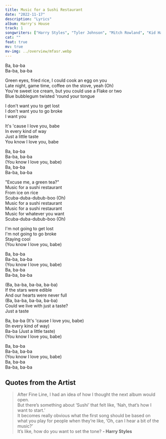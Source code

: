 ```yaml
---
title: Music for a Sushi Restaurant
date: "2022-11-17"
description: "Lyrics"
album: Harry's House
track: 1
songwriters: ["Harry Styles", "Tyler Johnson", "Mitch Rowland", "Kid Harpoon"]
cat: ""
feat: true
mv: true
mv-img: ../overview/mfasr.webp
---
```


<p className="intro">
Ba, ba-ba <br />
Ba-ba, ba-ba <br />
</p>
<p className="verse-one">
Green eyes, fried rice, I could cook an egg on you <br />
Late night, game time, coffee on the stove, yeah  (Oh) <br />
You're sweet ice cream, but you could use a Flake or two <br />
Blue bubblegum twisted 'round your tongue <br />
</p>
<p className="pre-chorus">
I don't want you to get lost <br />
I don't want you to go broke <br />
I want you <br />
</p>
<p className="interlude">
It's 'cause I love you, babe <br />
In every kind of way <br />
Just a little taste <br />
You know I love you, babe <br />
</p>
<p className="chorus">
Ba, ba-ba <br />
Ba-ba, ba-ba <br />
(You know I love you, babe) <br />
Ba, ba-ba <br />
Ba-ba, ba-ba <br />
</p>
<p className="verse-two">
"Excuse me, a green tea?" <br />
Music for a sushi restaurant <br />
From ice on rice <br />
Scuba-duba-dubub-boo (Oh) <br />
Music for a sushi restaurant <br />
Music for a sushi restaurant <br />
Music for whatever you want <br />
Scuba-duba-dubub-boo (Oh) <br />
</p>
<p className="pre-chorus">
I'm not going to get lost <br />
I'm not going to go broke <br />
Staying cool <br />
(You know I love you, babe) <br />
</p>
<p className="chorus">
Ba, ba-ba <br />
Ba-ba, ba-ba <br />
(You know I love you, babe) <br />
Ba, ba-ba <br />
Ba-ba, ba-ba <br />
</p>
<p className="bridge">
(Ba, ba-ba, ba-ba, ba-ba) <br />
If the stars were edible <br />
And our hearts were never full <br />
(Ba, ba-ba, ba-ba, ba-ba) <br />
Could we live with just a taste? <br />
Just a taste <br />
</p>
<p className="interlude">
Ba, ba-ba (It's 'cause I love you, babe) <br />
(In every kind of way) <br />
Ba-ba (Just a little taste) <br />
(You know I love you, babe) <br />
</p>
<p className="chorus">
Ba, ba-ba <br />
Ba-ba, ba-ba <br />
(You know I love you, babe) <br />
Ba, ba-ba <br />
Ba-ba, ba-ba <br />
</p>

## Quotes from the Artist

<blockquote>
After Fine Line, I had an idea of how I thought the next album would open. <br />
But there’s something about ‘Sushi’ that felt like, ‘Nah, that’s how I want to start.’ <br />
It becomes really obvious what the first song should be based on what you play for people when they’re like, ‘Oh, can I hear a bit of the music?’ <br />
It’s like, how do you want to set the tone? 
<b>- Harry Styles</b>
</blockquote>
